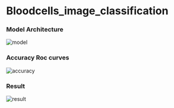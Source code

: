# Bloodcells_image_classification  
### Model Architecture ###
![model](https://github.com/sudhar08/Bloodcells_image_classification/assets/99385366/1cf7ce33-ba35-46c4-b5b0-4f59b07e1236)
### Accuracy Roc curves ###
![accuracy](https://github.com/sudhar08/Bloodcells_image_classification/assets/99385366/708c1483-d4fd-4d8a-b917-3a30ff1e7720)
### Result ###
![result](https://github.com/sudhar08/Bloodcells_image_classification/assets/99385366/596e4b3b-b2f7-4720-ad90-07bea431d708)
